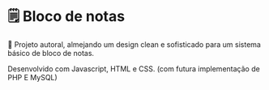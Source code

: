 # 🗒️ Bloco de notas
📌 Projeto autoral, almejando um design clean e sofisticado para um sistema básico de bloco de notas.

Desenvolvido com Javascript, HTML e CSS. (com futura implementação de PHP E MySQL)
